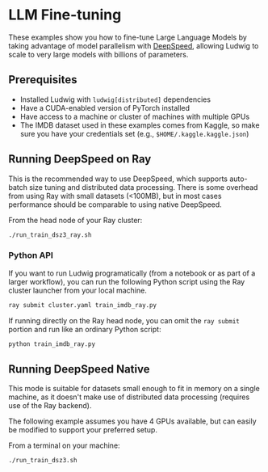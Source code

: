 # LLM Fine-tuning

These examples show you how to fine-tune Large Language Models by taking advantage of model parallelism
with [DeepSpeed](https://www.deepspeed.ai/), allowing Ludwig to scale to very large models with billions of
parameters.

## Prerequisites

- Installed Ludwig with `ludwig[distributed]` dependencies
- Have a CUDA-enabled version of PyTorch installed
- Have access to a machine or cluster of machines with multiple GPUs
- The IMDB dataset used in these examples comes from Kaggle, so make sure you have your credentials set (e.g., `$HOME/.kaggle.kaggle.json`)

## Running DeepSpeed on Ray

This is the recommended way to use DeepSpeed, which supports auto-batch size tuning and distributed data processing. 
There is some overhead from using Ray with small datasets (<100MB), but in most cases performance should be comparable
to using native DeepSpeed.

From the head node of your Ray cluster:

```bash
./run_train_dsz3_ray.sh
```

### Python API

If you want to run Ludwig programatically (from a notebook or as part of a larger workflow), you can run the following
Python script using the Ray cluster launcher from your local machine.

```bash
ray submit cluster.yaml train_imdb_ray.py
```

If running directly on the Ray head node, you can omit the `ray submit` portion and run like an ordinary Python script:

```bash
python train_imdb_ray.py
```

## Running DeepSpeed Native

This mode is suitable for datasets small enough to fit in memory on a single machine, as it doesn't make use of
distributed data processing (requires use of the Ray backend).

The following example assumes you have 4 GPUs available, but can easily be modified to support your preferred
setup.

From a terminal on your machine:

```bash
./run_train_dsz3.sh
```
